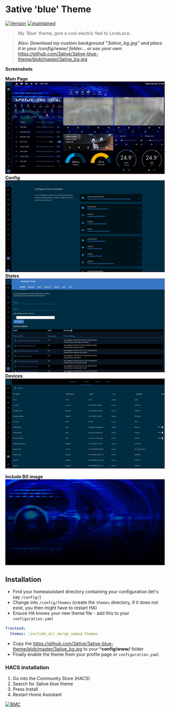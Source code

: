 # 3ative 'blue' Theme

[![Version](https://img.shields.io/badge/version-1.2-green.svg?style=flat-square&labelColor=2ea9f4&color=1473ae)](#) [![maintained](https://img.shields.io/maintenance/yes/2020.svg?style=flat-square&labelColor=2ea9f4&color=1473ae)](#)

> My 'Blue' theme, give a cool electric feel to LoveLace.

> ***Also: Download my custom background "3ative_bg.jpg" and place it in your **/config/www/** folder... or use your own.***
https://github.com/3ative/3ative-blue-theme/blob/master/3ative_bg.jpg

**Screenshots**

**Main Page**
![1](https://github.com/3ative/3ative-blue-theme/blob/master/screenshots/01-front.JPG)
**Config**
![2](https://github.com/3ative/3ative-blue-theme/blob/master/screenshots/02%20config.JPG)
**States**
![3](https://github.com/3ative/3ative-blue-theme/blob/master/screenshots/03%20States.JPG)
**Devices**
![4](https://github.com/3ative/3ative-blue-theme/blob/master/screenshots/04%20devices.JPG)

**Include BG image**
![5](https://github.com/3ative/3ative-blue-theme/blob/master/3ative_bg.jpg)

## Installation

* Find your homeassistant directory containing your configuration (let's say `/config/`)
* Change into `/config/themes` (create the `themes` directory, if it does not exist, you then might have to restart HA)
* Ensure HA knows your new theme file - add this to your `configuration.yaml`
``` yaml
frontend:
  themes: !include_dir_merge_named themes
```
* Copy the https://github.com/3ative/3ative-blue-theme/blob/master/3ative_bg.jpg to your ***config/www/** folder
* Finally enable the theme from your profile page or `configuration.yaml`

### HACS installation
1. Go into the Community Store (HACS)
2. Search for 3ative blue theme
3. Press Install
4. Restart Home Assistant

[![BMC](https://www.buymeacoffee.com/assets/img/custom_images/white_img.png)](https://www.buymeacoffee.com/3ative)
